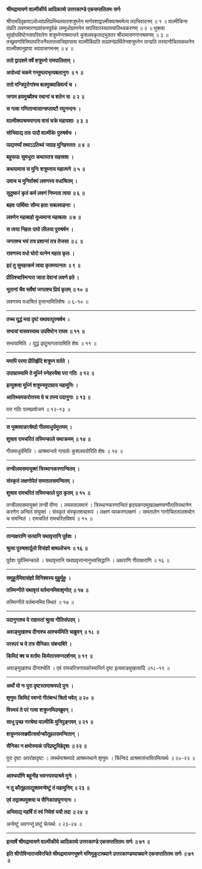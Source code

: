 **श्रीमद्रामायणे वाल्मीकीये आदिकाव्ये उत्तरकाण्डे एकसप्ततितमः सर्गः**

श्रीरामदिदृक्षयाऽयोध्यांप्रतिप्रस्थितवताशत्रुघ्नेन मार्गवशाद्वाल्मीक्याश्रममेत्य तदभिवादनम् ॥ १ ॥ वाल्मीकिना तंप्रति लवणमारणप्रशंसनपूर्वकं तम्मूर्धाघ्राणनेन सपरिवारस्यतस्यातिथ्यकरणम् ॥ २ ॥ भुक्त्वा सुखोपविष्टेनसपरिवारेण शत्रुघ्नेनाश्रमान्तरे कुशलवकृताद्भुततर श्रीरामायणगानश्रवणम् ॥ ३ ॥ तच्छ्रवणविस्मितपरिजनैस्तत्तत्वजिज्ञासया वाल्मीकिंप्रति तत्प्रश्नंप्रार्थितेनशत्रुघ्नेन तान्प्रति तस्यानौचित्यकथनेन वाल्मीक्यनुज्ञया स्वावासगमनम् ॥ ४ ॥

**ततो द्वादशमे वर्षे शत्रुघ्नो रामपालिताम् ।**

**अयोध्यां चकमे गन्तुमल्पभृत्यबलानुगः ॥ १ ॥**

**ततो मन्त्रिपुरोगांश्च बलमुख्यान्निवर्त्य च ।**

**जगाम हयमुख्यैश्च रथानां च शतेन सः ॥ २ ॥**

**स गत्वा गणितान्वासान्सप्ताष्टौ रघुनन्दनः ।**

**वाल्मीक्याश्रममागत्य वासं चक्रे महायशाः ॥ ३ ॥**

**सोभिवाद्य ततः पादौ वाल्मीकेः पुरुषर्षभः ।**

**पाद्यमर्घ्यं तथाऽऽतिथ्यं जग्राह मुनिहस्ततः ॥ ४ ॥**

**बहुरूपाः सुमधुराः कथास्तत्र सहस्रशः ।**

**कथयामास स मुनिः शत्रुघ्नाय महात्मने ॥ ५ ॥**

**उवाच च मुनिर्वाक्यं लवणस्य वधाश्रितम् ।**

**सुदुष्करं कृतं कर्म लवणं निघ्नता त्वया ॥ ६ ॥**

**बहवः पार्थिवाः सौम्य हताः सबलवाहनाः ।**

**लवणेन महाबाहो युध्यमाना महाबलाः ॥ ७ ॥**

**स त्वया निहतः पापो लीलया पुरुषर्षभ ।**

**जगतश्च भयं तत्र प्रशान्तं तत्र तेजसा ॥ ८ ॥**

**रावणस्य वधो घोरो यत्नेन महता कृतः ।**

**इदं तु सुमहत्कर्म त्वया कृतमयत्नतः ॥ ९ ॥**

**प्रीतिश्चास्मिन्परा जाता देवानां लवणे हते ।**

**भूतानां चैव सर्वेषां जगतश्च प्रियं कृतम् ॥ १० ॥**

लवणस्य वधाश्रितं वृत्तान्तमितिशेषः ॥ ६-१० ॥

****

**तच्च युद्धं मया दृष्टं यथावत्पुरुषर्षभ ।**

**सभायां वासवस्याथ उपविष्टेन राघव ॥ ११ ॥**

सभायामिति । युद्धं द्रष्टुमागतायामिति शेषः ॥ ११ ॥

****

**ममापि परमा प्रीतिर्हृदि शत्रुघ्न वर्तते ।**

**उपाघ्रास्यामि ते मूर्ध्नि स्नेहस्यैषा परा गतिः ॥ १२ ॥**

**इत्युक्त्वा मूर्ध्नि शत्रुघ्नमुपाघ्राय महामुनिः ।**

**आतिथ्यमकरोत्तस्य ये च तस्य पदानुगाः ॥ १३ ॥**

परा गतिः परमप्रयोजनं ॥ १२-१३ ॥

****

**स भुक्तवान्नरश्रेष्ठो गीतमाधुर्यमुत्तमम् ।**

**शुश्राव रामचरितं तस्मिन्काले यथाक्रमम् ॥ १४ ॥**

गीतमाधुर्यमिति । आश्रमान्तरे गायतोः कुशलवयोरिति शेषः ॥ १४ ॥

****

**तन्त्रीलयसमायुक्तं त्रिस्थानकरणान्वितम् ।**

**संस्कृतं लक्षणोपेतं समतालसमन्वितम् ।**

**शुश्राव रामचरितं तस्मिन्काले पुरा कृतम् ॥ १५ ॥**

तन्त्रीलयसमायुक्तं तन्त्री वीणा । लयस्तालमानं । त्रिस्थानकरणान्वितं हृदयकण्ठमुखलक्षणवर्णोत्पत्तिस्थानेन करणेन अन्वितं संयुक्तं । संस्कृतं संस्कृतशब्दरूपं । लक्षणं व्याकरणलक्षणं । समतालेन गानोचिततालशब्देन च समन्वितं । रामचरितं रामचरितविषयं ॥ १५ ॥

****

**तान्यक्षराणि सत्यानि यथावृत्तानि पूर्वशः ।**

**श्रुत्वा पुरुषशार्दूलो विसंज्ञो बाष्पलोचनः ॥ १६ ॥**

पूर्वशः पूर्वस्मिन्काले । यथावृत्तानि यथाप्रवृत्तान्यनुभवसिद्धानि । अक्षराणि गीताक्षराणि ॥ १६ ॥

****

**समुहूर्तमिवासंज्ञो विनिश्वस्य मुहुर्मुहुः ।**

**तस्मिन्गीते यथावृत्तं वर्तमानमिवाशृणोत् ॥ १७ ॥**

तस्मिन्गीते वर्तमानमिव स्थितं ॥ १७ ॥

****

**पदानुगाश्च ये राज्ञस्तां श्रुत्वा गीतिसंपदम् ।**

**अवाङ्मुखाश्च दीनाश्च आश्चर्यमिति चाब्रुवन् ॥ १८ ॥**

**परस्परं च ये तत्र सैनिकाः संबभाषिरे ।**

**किमिदं क्व च वर्तामः किमेतत्स्वप्नदर्शनम् ॥ १९ ॥**

अवाङ्मुखाश्च दीनाश्चेति । एवं रामचरित्रगायकोस्माभिर्न दृष्ट इत्यवाड्युखत्वादि ॥१८-१९ ॥

****

**अर्थो यो नः पुरा दृष्टस्तमाश्रमपदे पुनः ।**

**शृणुमः किमिदं स्वप्नो गीतंबन्धं श्रितो भवेत् ॥ २० ॥**

**विस्मयं ते परं गत्वा शत्रुघ्नमिदमब्रुवन् ।**

**साधु पृच्छ नरश्रेष्ठ वाल्मीकिं मुनिपुङ्गवम् ॥ २१ ॥**

**शत्रुघ्नस्त्वब्रवीत्सर्वान्कौतूहलसमन्वितान् ।**

**सैनिका न क्षमोस्माकं परिप्रष्टुमिहेदृशः ॥ २२ ॥**

पुरा दृष्टः अपरोक्षदृष्टः । तमर्थमाश्रमपदे आश्रमस्थाने शृणुमः । किंन्विदं आश्रमासंभावितमित्यर्थः ॥ २०-२२ ॥

****

**आश्चर्याणि बहूनीह भवन्त्यस्याश्रमे मुनेः ।**

**न तु कौतूहलाद्युक्तमन्वेष्टुं तं महामुनिम् ॥ २३ ॥**

**एवं तद्वाक्यमुक्त्वा च सैनिकान्रघुनन्दनः ।**

**अभिवाद्य महर्षिं तं स्वं निवेशं ययौ तदा ॥ २४ ॥**

अन्वेष्टुं अवगन्तुं प्रष्टुं चेत्यर्थः ॥ २३-२४ ॥

****

**इत्यार्षे श्रीमद्रामायणे वाल्मीकीये आदिकाव्ये उत्तरकाण्डे एकसप्ततितमः सर्गः ॥ ७१ ॥**

**इति श्रीगोविन्दराजविरचिते श्रीमद्रामायणभूषणे मणिमुकुटाख्याने उत्तरकाण्डव्याख्याने एकसप्ततितमः सर्गः ॥ ७१ ॥**
